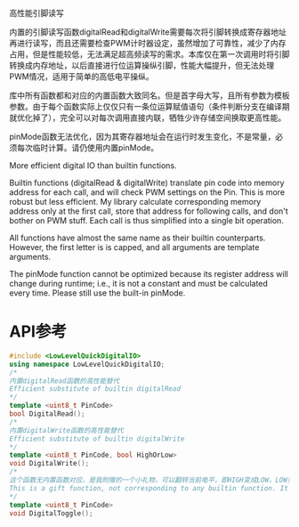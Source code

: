 高性能引脚读写

内置的引脚读写函数digitalRead和digitalWrite需要每次将引脚转换成寄存器地址再进行读写，而且还需要检查PWM计时器设定，虽然增加了可靠性，减少了内存占用，但是性能较低，无法满足超高频读写的需求。本库仅在第一次调用时将引脚转换成内存地址，以后直接进行位运算操纵引脚，性能大幅提升，但无法处理PWM情况，适用于简单的高低电平操纵。

库中所有函数都和对应的内置函数大致同名。但是首字母大写，且所有参数为模板参数。由于每个函数实际上仅仅只有一条位运算赋值语句（条件判断分支在编译期就优化掉了），完全可以对每次调用直接内联，牺牲少许存储空间换取更高性能。

pinMode函数无法优化，因为其寄存器地址会在运行时发生变化，不是常量，必须每次临时计算。请仍使用内置pinMode。

More efficient digital IO than builtin functions.

Builtin functions (digitalRead & digitalWrite) translate pin code into memory address for each call, and will check PWM settings on the Pin. This is more robust but less efficient. My library calculate corresponding memory address only at the first call, store that address for following calls, and don't bother on PWM stuff. Each call is thus simplified into a single bit operation.

All functions have almost the same name as their builtin counterparts. However, the first letter is is capped, and all arguments are template arguments.

The pinMode function cannot be optimized because its register address will change during runtime; i.e., it is not a constant and must be calculated every time. Please still use the built-in pinMode.

# API参考
```C++
#include <LowLevelQuickDigitalIO>
using namespace LowLevelQuickDigitalIO;
/*
内置digitalRead函数的高性能替代
Efficient substitute of builtin digitalRead
*/
template <uint8_t PinCode>
bool DigitalRead();
/*
内置digitalWrite函数的高性能替代
Efficient substitute of builtin digitalWrite
*/
template <uint8_t PinCode, bool HighOrLow>
void DigitalWrite();
/*
这个函数无内置函数对应，是我附赠的一个小礼物，可以翻转当前电平，即HIGH变成LOW，LOW变成HIGH，而无需额外代码判断当前电平然后写入。
This is a gift function, not corresponding to any builtin function. It toggles the current state, i.e., HIGH to LOW, or LOW to HIGH, without extra code to determine the current state.
*/
template <uint8_t PinCode>
void DigitalToggle();
```